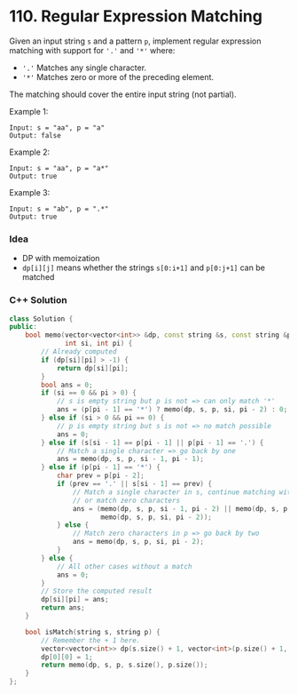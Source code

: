 # 110. Regular Expression Matching

Given an input string `s` and a pattern `p`, implement regular expression matching with support for `'.'` and `'*'` where:

- `'.'` Matches any single character.​​​​
- `'*'` Matches zero or more of the preceding element.

The matching should cover the entire input string (not partial).

Example 1:
```
Input: s = "aa", p = "a"
Output: false
```

Example 2:
```
Input: s = "aa", p = "a*"
Output: true
```

Example 3:
```
Input: s = "ab", p = ".*"
Output: true
```

### Idea
- DP with memoization
- `dp[i][j]` means whether the strings `s[0:i+1]` and `p[0:j+1]` can be matched

### C++ Solution

```cpp
class Solution {
public:
    bool memo(vector<vector<int>> &dp, const string &s, const string &p,
              int si, int pi) {
        // Already computed
        if (dp[si][pi] > -1) {
            return dp[si][pi];
        }
        bool ans = 0;
        if (si == 0 && pi > 0) {
            // s is empty string but p is not => can only match '*'
            ans = (p[pi - 1] == '*') ? memo(dp, s, p, si, pi - 2) : 0;
        } else if (si > 0 && pi == 0) {
            // p is empty string but s is not => no match possible
            ans = 0;
        } else if (s[si - 1] == p[pi - 1] || p[pi - 1] == '.') {
            // Match a single character => go back by one
            ans = memo(dp, s, p, si - 1, pi - 1);
        } else if (p[pi - 1] == '*') {
            char prev = p[pi - 2];
            if (prev == '.' || s[si - 1] == prev) {
                // Match a single character in s, continue matching with p,
                // or match zero characters
                ans = (memo(dp, s, p, si - 1, pi - 2) || memo(dp, s, p, si - 1, pi) ||
                       memo(dp, s, p, si, pi - 2));
            } else {
                // Match zero characters in p => go back by two
                ans = memo(dp, s, p, si, pi - 2);
            }
        } else {
            // All other cases without a match
            ans = 0;
        }
        // Store the computed result
        dp[si][pi] = ans;
        return ans;
    }

    bool isMatch(string s, string p) {
        // Remember the + 1 here.
        vector<vector<int>> dp(s.size() + 1, vector<int>(p.size() + 1, -1));
        dp[0][0] = 1;
        return memo(dp, s, p, s.size(), p.size());
    }
};
```